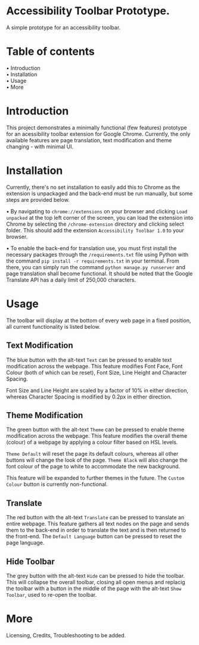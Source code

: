 # Accessibility Toolbar Prototype.
A simple prototype for an accessibility toolbar.

# Table of contents
• Introduction<br>
• Installation<br>
• Usage<br>
• More

# Introduction
This project demonstrates a minimally functional (few features) prototype for an acessibility toolbar extension for Google Chrome. Currently, the only available features are page translation, text modification and theme changing - with minimal UI.

# Installation
Currently, there's no set installation to easily add this to Chrome as the extension is unpackaged and the back-end must be run manually, but some steps are provided below.

• By navigating to `chrome://extensions` on your browser and clicking `Load unpacked` at the top left corner of the screen, you can load the extension into Chrome by selecting the `/chrome-extension` directory and clicking select folder. This should add the extension `Accessibility Toolbar 1.0` to your browser.<br>

• To enable the back-end for translation use, you must first install the necessary packages through the `/requirements.txt` file using Python with the command `pip install -r requirements.txt` in your terminal. From there, you can simply run the command `python manage.py runserver` and page translation shall become functional. It should be noted that the Google Translate API has a daily limit of 250,000 characters.

# Usage
The toolbar will display at the bottom of every web page in a fixed position, all current functionality is listed below.

## Text Modification
The blue button with the alt-text `Text` can be pressed to enable text modification across the webpage. This feature modifies Font Face, Font Colour (both of which can be reset), Font Size, Line Height and Character Spacing.<br>

Font Size and Line Height are scaled by a factor of 10% in either direction, whereas Character Spacing is modified by 0.2px in either direction.

## Theme Modification
The green button with the alt-text `Theme` can be pressed to enable theme modification across the webpage. This feature modifies the overall theme (colour) of a webpage by applying a colour filter based on HSL levels.<br>

`Theme Default` will reset the page its default colours, whereas all other buttons will change the look of the page. `Theme Black` will also change the font colour of the page to white to accommodate the new background.<br>

This feature will be expanded to further themes in the future. The `Custom Colour` button is currently non-functional.

## Translate
The red button with the alt-text `Translate` can be pressed to translate an entire webpage. This feature gathers all text nodes on the page and sends them to the back-end in order to translate the text and is then returned to the front-end. The `Default Language` button can be pressed to reset the page language.<br>

## Hide Toolbar
The grey button with the alt-text `Hide` can be pressed to hide the toolbar. This will collapse the overall toolbar, closing all open menus and replacig the toolbar with a button in the middle of the page with the alt-text `Show Toolbar`, used to re-open the toolbar.

# More
Licensing, Credits, Troubleshooting to be added.